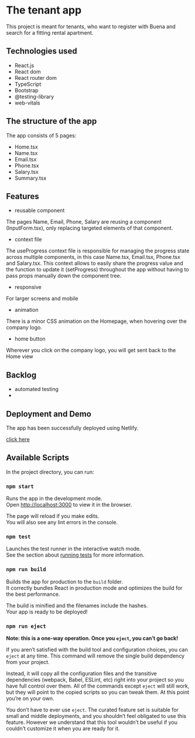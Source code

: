 # The tenant app

This project is meant for tenants, who want to register with Buena and search for a fitting rental apartment.

## Technologies used

- React.js
- React dom
- React router dom
- TypeScript
- Bootstrap
- @testing-library
- web-vitals

## The structure of the app

The app consists of 5 pages:

- Home.tsx
- Name.tsx
- Email.tsx
- Phone.tsx
- Salary.tsx
- Summary.tsx

## Features

- reusable component

The pages Name, Email, Phone, Salary are reusing a component (InputForm.tsx), only replacing targeted elements of that component.

- context file

The useProgress context file is responsible for managing the progress state across multiple components, in this case Name.tsx, Email.tsx, Phone.tsx and Salary.tsx.
This context allows to easily share the progress value and the function to update it (setProgress) throughout the app without having to pass props manually down the component tree.

- responsive

For larger screens and mobile

- animation

There is a minor CSS animation on the Homepage, when hovering over the company logo.

- home button 

Wherever you click on the company logo, you will get sent back to the Home view

## Backlog

- automated testing
- 


## Deployment and Demo

The app has been successfully deployed using Netlify.

[click here](https://tenant-app-b.netlify.app)

## Available Scripts

In the project directory, you can run:

### `npm start`

Runs the app in the development mode.\
Open [http://localhost:3000](http://localhost:3000) to view it in the browser.

The page will reload if you make edits.\
You will also see any lint errors in the console.

### `npm test`

Launches the test runner in the interactive watch mode.\
See the section about [running tests](https://facebook.github.io/create-react-app/docs/running-tests) for more information.

### `npm run build`

Builds the app for production to the `build` folder.\
It correctly bundles React in production mode and optimizes the build for the best performance.

The build is minified and the filenames include the hashes.\
Your app is ready to be deployed!

### `npm run eject`

**Note: this is a one-way operation. Once you `eject`, you can’t go back!**

If you aren’t satisfied with the build tool and configuration choices, you can `eject` at any time. This command will remove the single build dependency from your project.

Instead, it will copy all the configuration files and the transitive dependencies (webpack, Babel, ESLint, etc) right into your project so you have full control over them. All of the commands except `eject` will still work, but they will point to the copied scripts so you can tweak them. At this point you’re on your own.

You don’t have to ever use `eject`. The curated feature set is suitable for small and middle deployments, and you shouldn’t feel obligated to use this feature. However we understand that this tool wouldn’t be useful if you couldn’t customize it when you are ready for it.
